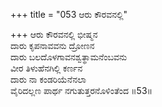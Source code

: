 +++
title = "053 ಆರು ಕೌರವನಲ್ಲಿ"

+++
ಆರು ಕೌರವನಲ್ಲಿ ಭೀಷ್ಮನ  
ದಾರು ಕೃಪನಾವವನು ದ್ರೋಣನ  
ದಾರು ಬಲದೊಳಗಾವನಶ್ವತ್ಥಾಮನೆಂಬವನು  
ವೀರ ತಿಳುಹೆನಗಿಲ್ಲಿ ಕರ್ಣನ  
ದಾರು ನಾ ಕಂಡರಿಯೆನೆನಲಾ  
ವೈರಿದಲ್ಲಣ ಪಾರ್ಥ ನಗುತುತ್ತರನೊಳಿಂತೆಂದ      ॥53॥